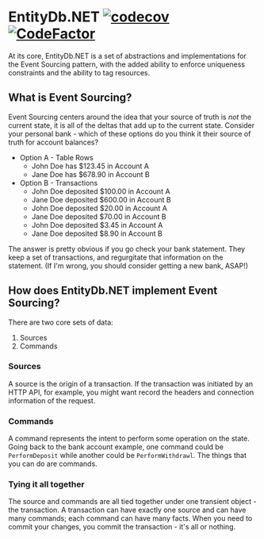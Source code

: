 # EntityDb.NET [![codecov](https://codecov.io/gh/entitydb-io/EntityDb.NET/branch/main/graph/badge.svg?token=2IK4D211SY)](https://codecov.io/gh/entitydb-io/EntityDb.NET) [![CodeFactor](https://www.codefactor.io/repository/github/entitydb-io/entitydb.net/badge)](https://www.codefactor.io/repository/github/entitydb-io/entitydb.net)

At its core, EntityDb.NET is a set of abstractions and implementations for the Event Sourcing pattern, with the added
ability to enforce uniqueness constraints and the ability to tag resources.

## What is Event Sourcing?

Event Sourcing centers around the idea that your source of truth is _not_ the current state, it is all of the deltas
that add up to the current state. Consider your personal bank - which of these options do you think it their source of
truth for account balances?

- Option A - Table Rows
    - John Doe has $123.45 in Account A
    - Jane Doe has $678.90 in Account B
- Option B - Transactions
    - John Doe deposited $100.00 in Account A
    - Jane Doe deposited $600.00 in Account B
    - John Doe deposited $20.00 in Account A
    - Jane Doe deposited $70.00 in Account B
    - John Doe deposited $3.45 in Account A
    - Jane Doe deposited $8.90 in Account B

The answer is pretty obvious if you go check your bank statement. They keep a set of transactions, and regurgitate that
information on the statement. (If I'm wrong, you should consider getting a new bank, ASAP!)

## How does EntityDb.NET implement Event Sourcing?

There are two core sets of data:

1. Sources
2. Commands

### Sources

A source is the origin of a transaction. If the transaction was initiated by an HTTP API, for example, you might want
record the headers and connection information of the request.

### Commands

A command represents the intent to perform some operation on the state. Going back to the bank account example, one
command could be `PerformDeposit` while another could be `PerformWithdrawl`. The things that you can do are commands.

### Tying it all together

The source and commands are all tied together under one transient object - the transaction. A transaction can
have exactly one source and can have many commands; each command can have many facts. When you need to commit your
changes, you commit the transaction - it's all or nothing.
